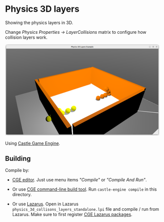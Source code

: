 # Physics 3D layers

Showing the physics layers in 3D.

Change _Physics Properties -> LayerCollisions_ matrix to configure how collision layers work.

![Screenshot](screenshot.png)

Using [Castle Game Engine](https://castle-engine.io/).

## Building

Compile by:

- [CGE editor](https://castle-engine.io/editor). Just use menu items _"Compile"_ or _"Compile And Run"_.

- Or use [CGE command-line build tool](https://castle-engine.io/build_tool). Run `castle-engine compile` in this directory.

- Or use [Lazarus](https://www.lazarus-ide.org/). Open in Lazarus `physics_3d_collisons_layers_standalone.lpi` file and compile / run from Lazarus. Make sure to first register [CGE Lazarus packages](https://castle-engine.io/lazarus).

